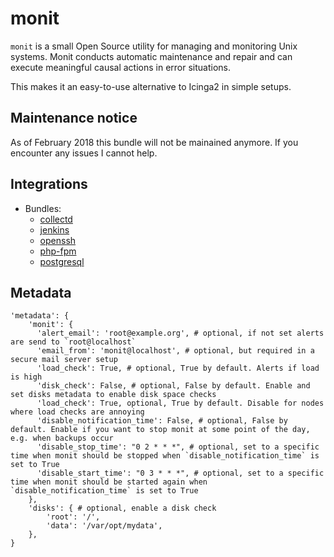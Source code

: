 # monit

`monit` is a small Open Source utility for managing and monitoring Unix systems. Monit conducts automatic maintenance and repair and can execute meaningful causal actions in error situations.

This makes it an easy-to-use alternative to Icinga2 in simple setups.

## Maintenance notice

As of February 2018 this bundle will not be mainained anymore. If you encounter any issues I cannot help.

## Integrations

* Bundles:
  * [collectd](https://github.com/rullmann/bundlewrap-collectd)
  * [jenkins](https://github.com/rullmann/bundlewrap-jenkins)
  * [openssh](https://github.com/rullmann/bundlewrap-openssh)
  * [php-fpm](https://github.com/rullmann/bundlewrap-php)
  * [postgresql](https://github.com/rullmann/bundlewrap-postgresql)

## Metadata

    'metadata': {
        'monit': {
          'alert_email': 'root@example.org', # optional, if not set alerts are send to `root@localhost`
          'email_from': 'monit@localhost', # optional, but required in a secure mail server setup
          'load_check': True, # optional, True by default. Alerts if load is high
          'disk_check': False, # optional, False by default. Enable and set disks metadata to enable disk space checks
          'load_check': True, optional, True by default. Disable for nodes where load checks are annoying
          'disable_notification_time': False, # optional, False by default. Enable if you want to stop monit at some point of the day, e.g. when backups occur
          'disable_stop_time': "0 2 * * *", # optional, set to a specific time when monit should be stopped when `disable_notification_time` is set to True
          'disable_start_time': "0 3 * * *", # optional, set to a specific time when monit should be started again when `disable_notification_time` is set to True
        },
        'disks': { # optional, enable a disk check
            'root': '/',
            'data': '/var/opt/mydata',
        },
    }
